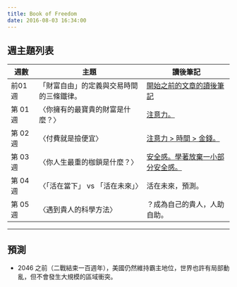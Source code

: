 ```yaml
---
title: Book of Freedom
date: 2016-08-03 16:34:00
---
```


## 週主題列表

週數 | 主題 | 讀後筆記
---- | ---- | --------
前01週 | 「財富自由」的定義與交易時間的三條鐵律。 | [開始之前的文章的讀後筆記](http://hanscholem.tw/2016/08/05/BOF-X000-Before-the-Column-Start/)
第 01 週 | 〈你擁有的最寶貴的財富是什麼？〉 | [注意力。](/2016/08/02/20160801-What-is-Most-Precious-for-You/)
第 02 週 | 〈付費就是撿便宜〉 | [注意力 > 時間 > 金錢。](/2016/08/12/BOF-X002-Zip-note/)
第 03 週 | 〈你人生最重的枷鎖是什麼？〉 | [安全感。學著放棄一小部分安全感。](/2016/08/15/BOF-X003-20160815/)
第 04 週 | 〈「活在當下」 vs 「活在未來」〉 | 活在未來，預測。
第 05 週 | 〈遇到貴人的科學方法〉 | ？成為自己的貴人，人助自助。

---

## 預測

- 2046 之前（二戰結束一百週年），美國仍然維持霸主地位，世界也許有局部動亂，但不會發生大規模的區域衝突。

